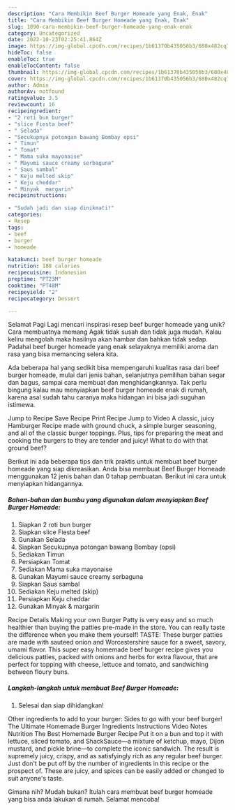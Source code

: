 ```yaml
---
description: "Cara Membikin Beef Burger Homeade yang Enak, Enak"
title: "Cara Membikin Beef Burger Homeade yang Enak, Enak"
slug: 1890-cara-membikin-beef-burger-homeade-yang-enak-enak
category: Uncategorized
date: 2022-10-23T02:25:41.864Z
image: https://img-global.cpcdn.com/recipes/1b61370b435056b3/680x482cq70/beef-burger-homeade-foto-resep-utama.jpg
hideToc: false
enableToc: true
enableTocContent: false
thumbnail: https://img-global.cpcdn.com/recipes/1b61370b435056b3/680x482cq70/beef-burger-homeade-foto-resep-utama.jpg
cover: https://img-global.cpcdn.com/recipes/1b61370b435056b3/680x482cq70/beef-burger-homeade-foto-resep-utama.jpg
author: Admin
authorAv: notfound
ratingvalue: 3.5
reviewcount: 16
recipeingredient:
- "2 roti bun burger"
- "slice Fiesta beef"
- " Selada"
- "Secukupnya potongan bawang Bombay opsi"
- " Timun"
- " Tomat"
- " Mama suka mayonaise"
- " Mayumi sauce creamy serbaguna"
- " Saus sambal"
- " Keju melted skip"
- " Keju cheddar"
- " Minyak  margarin"
recipeinstructions:

- "Sudah jadi dan siap dinikmati!"
categories:
- Resep
tags:
- beef
- burger
- homeade

katakunci: beef burger homeade 
nutrition: 188 calories
recipecuisine: Indonesian
preptime: "PT23M"
cooktime: "PT48M"
recipeyield: "2"
recipecategory: Dessert

---
```



Selamat Pagi Lagi mencari inspirasi resep beef burger homeade yang unik? Cara membuatnya memang Agak tidak susah dan tidak juga mudah. Kalau keliru mengolah maka hasilnya akan hambar dan bahkan tidak sedap. Padahal beef burger homeade yang enak selayaknya memiliki aroma dan rasa yang bisa memancing selera kita.


Ada beberapa hal yang sedikit bisa mempengaruhi kualitas rasa dari beef burger homeade, mulai dari jenis bahan, selanjutnya pemilihan bahan segar dan bagus, sampai cara membuat dan menghidangkannya. Tak perlu bingung kalau mau menyiapkan beef burger homeade enak di rumah, karena asal sudah tahu caranya maka hidangan ini bisa jadi suguhan istimewa.

Jump to Recipe Save Recipe Print Recipe Jump to Video A classic, juicy Hamburger Recipe made with ground chuck, a simple burger seasoning, and all of the classic burger toppings. Plus, tips for preparing the meat and cooking the burgers to they are tender and juicy! What to do with that ground beef?


Berikut ini ada beberapa tips dan trik praktis untuk membuat beef burger homeade yang siap dikreasikan. Anda bisa membuat Beef Burger Homeade menggunakan 12 jenis bahan dan 0 tahap pembuatan. Berikut ini cara untuk menyiapkan hidangannya.

<!--inarticleads1-->

##### Bahan-bahan dan bumbu yang digunakan dalam menyiapkan Beef Burger Homeade:

1. Siapkan 2 roti bun burger
1. Siapkan slice Fiesta beef
1. Gunakan  Selada
1. Siapkan Secukupnya potongan bawang Bombay (opsi)
1. Sediakan  Timun
1. Persiapkan  Tomat
1. Sediakan  Mama suka mayonaise
1. Gunakan  Mayumi sauce creamy serbaguna
1. Siapkan  Saus sambal
1. Sediakan  Keju melted (skip)
1. Persiapkan  Keju cheddar
1. Gunakan  Minyak &amp; margarin


Recipe Details Making your own Burger Patty is very easy and so much healthier than buying the patties pre-made in the store. You can really taste the difference when you make them yourself! TASTE: These burger patties are made with sauteed onion and Worcestershire sauce for a sweet, savory, umami flavor. This super easy homemade beef burger recipe gives you delicious patties, packed with onions and herbs for extra flavour, that are perfect for topping with cheese, lettuce and tomato, and sandwiching between floury buns. 

<!--inarticleads2-->

##### Langkah-langkah untuk membuat Beef Burger Homeade:


1. Selesai dan siap dihidangkan!

Other ingredients to add to your burger: Sides to go with your beef burger! The Ultimate Homemade Burger Ingredients Instructions Video Notes Nutrition The Best Homemade Burger Recipe Put it on a bun and top it with lettuce, sliced tomato, and ShackSauce—a mixture of ketchup, mayo, Dijon mustard, and pickle brine—to complete the iconic sandwich. The result is supremely juicy, crispy, and as satisfyingly rich as any regular beef burger. Just don&#39;t be put off by the number of ingredients in this recipe or the prospect of. These are juicy, and spices can be easily added or changed to suit anyone&#39;s taste. 

Gimana nih? Mudah bukan? Itulah cara membuat beef burger homeade yang bisa anda lakukan di rumah. Selamat mencoba!
